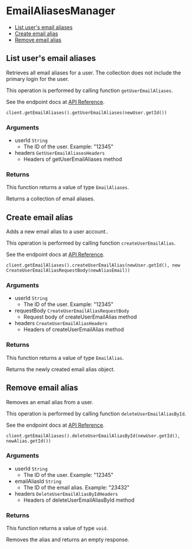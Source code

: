 # EmailAliasesManager


- [List user's email aliases](#list-users-email-aliases)
- [Create email alias](#create-email-alias)
- [Remove email alias](#remove-email-alias)

## List user's email aliases

Retrieves all email aliases for a user. The collection
does not include the primary login for the user.

This operation is performed by calling function `getUserEmailAliases`.

See the endpoint docs at
[API Reference](https://developer.box.com/reference/get-users-id-email-aliases/).

<!-- sample get_users_id_email_aliases -->
```
client.getEmailAliases().getUserEmailAliases(newUser.getId())
```

### Arguments

- userId `String`
  - The ID of the user. Example: "12345"
- headers `GetUserEmailAliasesHeaders`
  - Headers of getUserEmailAliases method


### Returns

This function returns a value of type `EmailAliases`.

Returns a collection of email aliases.


## Create email alias

Adds a new email alias to a user account..

This operation is performed by calling function `createUserEmailAlias`.

See the endpoint docs at
[API Reference](https://developer.box.com/reference/post-users-id-email-aliases/).

<!-- sample post_users_id_email_aliases -->
```
client.getEmailAliases().createUserEmailAlias(newUser.getId(), new CreateUserEmailAliasRequestBody(newAliasEmail))
```

### Arguments

- userId `String`
  - The ID of the user. Example: "12345"
- requestBody `CreateUserEmailAliasRequestBody`
  - Request body of createUserEmailAlias method
- headers `CreateUserEmailAliasHeaders`
  - Headers of createUserEmailAlias method


### Returns

This function returns a value of type `EmailAlias`.

Returns the newly created email alias object.


## Remove email alias

Removes an email alias from a user.

This operation is performed by calling function `deleteUserEmailAliasById`.

See the endpoint docs at
[API Reference](https://developer.box.com/reference/delete-users-id-email-aliases-id/).

<!-- sample delete_users_id_email_aliases_id -->
```
client.getEmailAliases().deleteUserEmailAliasById(newUser.getId(), newAlias.getId())
```

### Arguments

- userId `String`
  - The ID of the user. Example: "12345"
- emailAliasId `String`
  - The ID of the email alias. Example: "23432"
- headers `DeleteUserEmailAliasByIdHeaders`
  - Headers of deleteUserEmailAliasById method


### Returns

This function returns a value of type `void`.

Removes the alias and returns an empty response.


